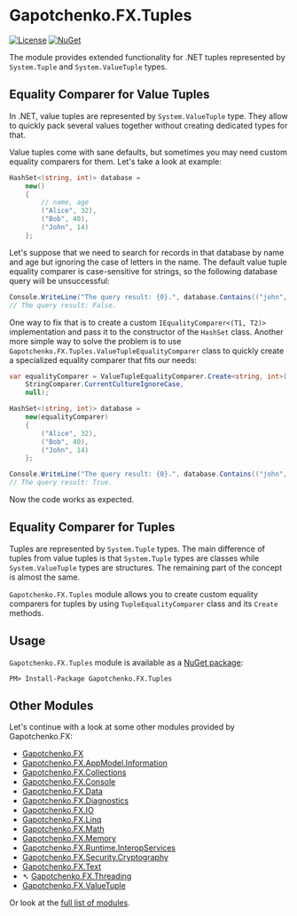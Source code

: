 # Gapotchenko.FX.Tuples

[![License](https://img.shields.io/badge/license-MIT-green.svg)](../../../../LICENSE)
[![NuGet](https://img.shields.io/nuget/v/Gapotchenko.FX.Tuples.svg)](https://www.nuget.org/packages/Gapotchenko.FX.Tuples)

The module provides extended functionality for .NET tuples represented by `System.Tuple` and `System.ValueTuple` types.

## Equality Comparer for Value Tuples

In .NET, value tuples are represented by `System.ValueTuple` type.
They allow to quickly pack several values together without creating dedicated types for that.

Value tuples come with sane defaults, but sometimes you may need custom equality comparers for them.
Let's take a look at example:

``` C#
HashSet<(string, int)> database =
    new()
    {
        // name, age
        ("Alice", 32),
        ("Bob", 40),
        ("John", 14)
    };
```

Let's suppose that we need to search for records in that database by name and age but ignoring the case of letters in the name.
The default value tuple equality comparer is case-sensitive for strings, so the following database query will be unsuccessful:

``` C#
Console.WriteLine("The query result: {0}.", database.Contains(("john", 14)));
// The query result: False.
```

One way to fix that is to create a custom `IEqualityComparer<(T1, T2)>` implementation and pass it to the constructor of the `HashSet` class.
Another more simple way to solve the problem is to use `Gapotchenko.FX.Tuples.ValueTupleEqualityComparer` class to quickly create a specialized equality comparer that fits our needs:

``` C#
var equalityComparer = ValueTupleEqualityComparer.Create<string, int>(
    StringComparer.CurrentCultureIgnoreCase,
    null);

HashSet<(string, int)> database =
    new(equalityComparer)
    {
        ("Alice", 32),
        ("Bob", 40),
        ("John", 14)
    };

Console.WriteLine("The query result: {0}.", database.Contains(("john", 14)));
// The query result: True.
```

Now the code works as expected.

## Equality Comparer for Tuples

Tuples are represented by `System.Tuple` types.
The main difference of tuples from value tuples is that `System.Tuple` types are classes while `System.ValueTuple` types are structures.
The remaining part of the concept is almost the same.

`Gapotchenko.FX.Tuples` module allows you to create custom equality comparers for tuples by using `TupleEqualityComparer` class and its `Create` methods.

## Usage

`Gapotchenko.FX.Tuples` module is available as a [NuGet package](https://nuget.org/packages/Gapotchenko.FX.Tuples):

```
PM> Install-Package Gapotchenko.FX.Tuples
```

## Other Modules

Let's continue with a look at some other modules provided by Gapotchenko.FX:

- [Gapotchenko.FX](../Gapotchenko.FX)
- [Gapotchenko.FX.AppModel.Information](../Gapotchenko.FX.AppModel.Information)
- [Gapotchenko.FX.Collections](../Gapotchenko.FX.Collections)
- [Gapotchenko.FX.Console](../Gapotchenko.FX.Console)
- [Gapotchenko.FX.Data](../Data/Encoding/Gapotchenko.FX.Data.Encoding)
- [Gapotchenko.FX.Diagnostics](../Gapotchenko.FX.Diagnostics.CommandLine)
- [Gapotchenko.FX.IO](../Gapotchenko.FX.IO)
- [Gapotchenko.FX.Linq](../Gapotchenko.FX.Linq)
- [Gapotchenko.FX.Math](../Gapotchenko.FX.Math)
- [Gapotchenko.FX.Memory](../Gapotchenko.FX.Memory)
- [Gapotchenko.FX.Runtime.InteropServices](../Gapotchenko.FX.Runtime.InteropServices)
- [Gapotchenko.FX.Security.Cryptography](../Gapotchenko.FX.Security.Cryptography)
- [Gapotchenko.FX.Text](../Gapotchenko.FX.Text)
- &#x27B4; [Gapotchenko.FX.Threading](../Gapotchenko.FX.Threading)
- [Gapotchenko.FX.ValueTuple](../Gapotchenko.FX.ValueTuple)

Or look at the [full list of modules](..#available-modules).
